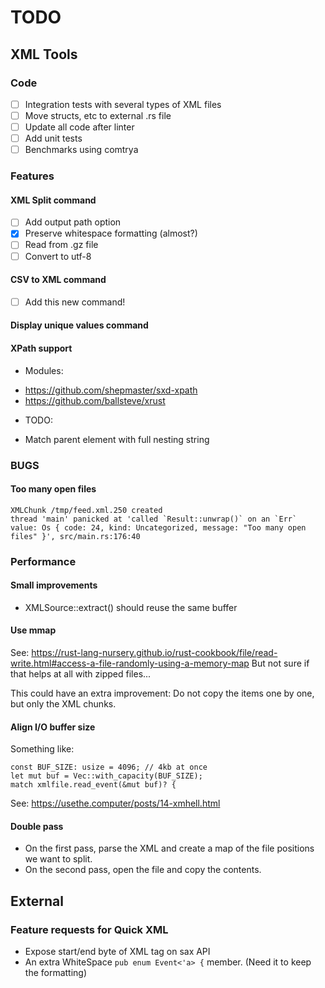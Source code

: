 # TODO

## XML Tools

### Code
 - [ ] Integration tests with several types of XML files
 - [ ] Move structs, etc to external .rs file
 - [ ] Update all code after linter
 - [ ] Add unit tests
 - [ ] Benchmarks using comtrya

### Features

#### XML Split command
- [ ] Add output path option
- [X] Preserve whitespace formatting (almost?)
- [ ] Read from .gz file
- [ ] Convert to utf-8

#### CSV to XML command
- [ ] Add this new command!

#### Display unique values command

#### XPath support
* Modules:
 - https://github.com/shepmaster/sxd-xpath
 - https://github.com/ballsteve/xrust
* TODO:
 - Match parent element with full nesting string

### BUGS

#### Too many open files
```
XMLChunk /tmp/feed.xml.250 created
thread 'main' panicked at 'called `Result::unwrap()` on an `Err` value: Os { code: 24, kind: Uncategorized, message: "Too many open files" }', src/main.rs:176:40
```
### Performance

#### Small improvements

* XMLSource::extract() should reuse the same buffer

#### Use mmap
See:
https://rust-lang-nursery.github.io/rust-cookbook/file/read-write.html#access-a-file-randomly-using-a-memory-map
But not sure if that helps at all with zipped files...

This could have an extra improvement:
Do not copy the items one by one,
but only the XML chunks.

#### Align I/O buffer size
Something like:
```
const BUF_SIZE: usize = 4096; // 4kb at once
let mut buf = Vec::with_capacity(BUF_SIZE);
match xmlfile.read_event(&mut buf)? {
```
See: https://usethe.computer/posts/14-xmhell.html

#### Double pass
* On the first pass, parse the XML and create a map of the file positions we want to split.
* On the second pass, open the file and copy the contents.

## External

### Feature requests for Quick XML
* Expose start/end byte of XML tag on sax API
* An extra WhiteSpace `pub enum Event<'a> {` member. (Need it to keep the formatting)


